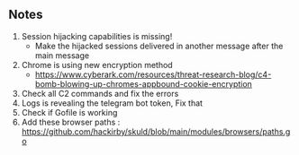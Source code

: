 ## Notes

1. Session hijacking capabilities is missing!
    - Make the hijacked sessions delivered in another message after the main message
2. Chrome is using new encryption method
    - https://www.cyberark.com/resources/threat-research-blog/c4-bomb-blowing-up-chromes-appbound-cookie-encryption
3. Check all C2 commands and fix the errors
4. Logs is revealing the telegram bot token, Fix that
5. Check if Gofile is working
6. Add these browser paths : https://github.com/hackirby/skuld/blob/main/modules/browsers/paths.go